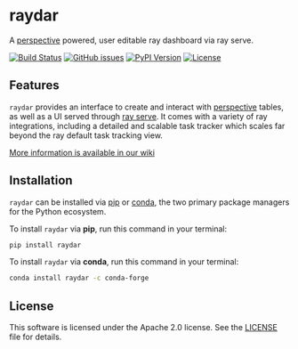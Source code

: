 <!--
<a href="https://github.com/point72/raydar">
  <img src="https://github.com/point72/raydar/raw/main/docs/img/logo.png?raw=true" alt="raydar" width="400"></a>
</a>
<br/>
<br/>
-->

# raydar

A [perspective](https://perspective.finos.org/) powered, user editable ray dashboard via ray serve.

[![Build Status](https://github.com/Point72/raydar/actions/workflows/build.yml/badge.svg?branch=main&event=push)](https://github.com/Point72/raydar/actions/workflows/build.yml)
[![GitHub issues](https://img.shields.io/github/issues/point72/raydar.svg)](https://github.com/point72/raydar/issues)
[![PyPI Version](https://img.shields.io/pypi/v/raydar.svg)](https://pypi.python.org/pypi/raydar)
[![License](https://img.shields.io/pypi/l/raydar.svg)](https://github.com/Point72/raydar/blob/main/LICENSE)

## Features

`raydar` provides an interface to create and interact with [perspective](https://github.com/finos/perspective) tables, as well as a UI served through [ray serve](https://docs.ray.io/en/latest/serve/index.html). It comes with a variety of ray integrations, including a detailed and scalable task tracker which scales far beyond the ray default task tracking view.

[More information is available in our wiki](https://github.com/Point72/raydar/wiki)

## Installation

`raydar` can be installed via [pip](https://pip.pypa.io) or [conda](https://docs.conda.io/en/latest/), the two primary package managers for the Python ecosystem.

To install `raydar` via **pip**, run this command in your terminal:

```bash
pip install raydar
```

To install `raydar` via **conda**, run this command in your terminal:

```bash
conda install raydar -c conda-forge
```

## License

This software is licensed under the Apache 2.0 license. See the [LICENSE](LICENSE) file for details.
